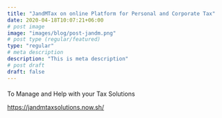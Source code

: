 ```yaml
---
title: "JandMTax on online Platform for Personal and Corporate Tax"
date: 2020-04-18T10:07:21+06:00
# post image
image: "images/blog/post-jandm.png"
# post type (regular/featured)
type: "regular"
# meta description
description: "This is meta description"
# post draft
draft: false
---
```



#### 
To Manage and Help with your Tax Solutions

https://jandmtaxsolutions.now.sh/
